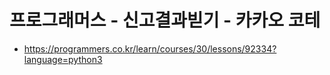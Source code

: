 # 프로그래머스 - 신고결과빋기 - 카카오 코테
- https://programmers.co.kr/learn/courses/30/lessons/92334?language=python3
